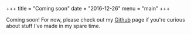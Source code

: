 +++
title = "Coming soon"
date = "2016-12-26"
menu = "main"
+++

Coming soon!  For now, please check out my [Github](https://www.github.com/dmarticus) page if you're curious about stuff I've made in my spare time.
